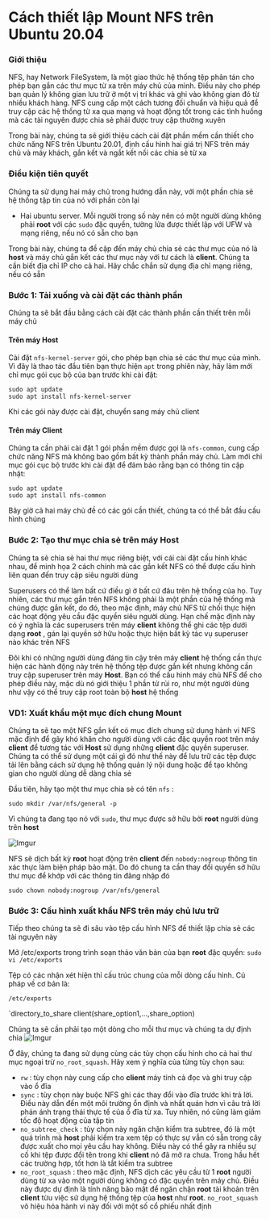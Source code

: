 # Cách thiết lập Mount NFS trên Ubuntu 20.04

### Giới thiệu
NFS, hay Network FileSystem, là một giao thức hệ thống tệp phân tán cho phép bạn gắn các thư mục từ xa trên máy chủ của mình. Điều này cho phép bạn quản lý không gian lưu trữ ở một vị trí khác và ghi vào không gian đó từ nhiều khách hàng. NFS cung cấp một cách tương đối chuẩn và hiệu quả để truy cập các hệ thống từ xa qua mạng và hoạt động tốt trong các tình huống mà các tài nguyên được chia sẻ phải được truy cập thường xuyên

Trong bài này, chúng ta sẽ giới thiệu cách cài đặt phần mềm cần thiết cho chức năng NFS trên Ubuntu 20.01, định cấu hình hai giá trị NFS trên máy chủ và máy khách, gắn kết và ngắt kết nối các chia sẻ từ xa

### Điều kiện tiên quyết
Chúng ta sử dụng hai máy chủ trong hướng dẫn này, với một phần chia sẻ hệ thống tập tin của nó với phần còn lại

 * Hai ubuntu server. Mỗi người trong số này nên có một người dùng không phải **root** với các `sudo` đặc quyền, tường lửa được thiết lập với UFW và mạng riêng, nếu nó có sẵn cho bạn

Trong bài này, chúng ta đề cập đến máy chủ chia sẻ các thư mục của nó là **host** và máy chủ gắn kết các thư mục này với tư cách là **client**. Chúng ta cần biết địa chỉ IP cho cả hai. Hãy chắc chắn sử dụng địa chỉ mạng riêng, nếu có sẵn

### Bước 1: Tải xuống và cài đặt các thành phần
Chúng ta sẽ bắt đầu bằng cách cài đặt các thành phần cần thiết trên mỗi máy chủ

#### Trên máy Host
Cài đặt `nfs-kernel-server` gói, cho phép bạn chia sẻ các thư mục của mình. Vì đây là thao tác đầu tiên bạn thực hiện `apt` trong phiên này, hãy làm mới chỉ mục gói cục bộ của bạn trước khi cài đặt:
```
sudo apt update
sudo apt install nfs-kernel-server
```

Khi các gói này được cài đặt, chuyển sang máy chủ client

#### Trên máy Client
Chúng ta cần phải cài đặt 1 gói phần mềm được gọi là `nfs-common`, cung cấp chức năng NFS mà không bao gồm bất kỳ thành phần máy chủ. Làm mới chỉ mục gói cục bộ trước khi cài đặt để đảm bảo rằng bạn có thông tin cập nhật:
```
sudo apt update
sudo apt install nfs-common
```

Bây giờ cả hai máy chủ đề có các gói cần thiết, chúng ta có thể bắt đầu cấu hình chúng

### Bước 2: Tạo thư mục chia sẻ trên máy Host
Chúng ta sẻ chia sẻ hai thư mục riêng biệt, với cái cài đặt cấu hình khác nhau, để minh họa 2 cách chính mà các gắn kết NFS có thể được cấu hình liên quan đến truy cập siêu người dùng

Superusers có thể làm bất cứ điều gì ở bất cứ đâu trên hệ thống của họ. Tuy nhiên, các thư mục gắn trên NFS không phải là một phần của hệ thống mà chúng được gắn kết, do đó, theo mặc định, máy chủ NFS từ chối thực hiện các hoạt động yêu cầu đặc quyền siêu người dùng. Hạn chế mặc định này có ý nghĩa là các superusers trên máy **client** không thể ghi các tệp dưới dạng **root** , gán lại quyền sở hữu hoặc thực hiện bất kỳ tác vụ superuser nào khác trên NFS

Đôi khi có những người dùng đáng tin cậy trên máy **client** hệ thống cần thực hiện các hành động này trên hệ thống tệp được gắn kết nhưng không cần truy cập superuser trên máy **Host**. Bạn có thể cấu hình máy chủ NFS để cho phép điều này, mặc dù nó giới thiệu 1 phần tử rủi ro, như một người dùng như vậy có thể truy cập root toàn bộ **host** hệ thống

### VD1: Xuất khẩu một mục đích chung Mount
Chúng ta sẽ tạo một NFS gắn kết có mục đích chung sử dụng hành vi NFS mặc định để gây khó khăn cho người dùng với các đặc quyền root trên máy **client** để tương tác với **Host** sử dụng những **client** đặc quyền superuser. Chúng ta có thể sử dụng một cái gì đó như thế này để lưu trữ các tệp được tải lên bằng cách sử dụng hệ thống quản lý nội dung hoặc để tạo không gian cho người dùng dễ dàng chia sẻ

Đầu tiên, hãy tạo một thư mục chia sẻ có tên `nfs` :

`sudo mkdir /var/nfs/general -p`

Vì chúng ta đang tạo nó với `sudo`, thư mục được sở hữu bởi **root** người dùng trên **host**

![Imgur](https://i.imgur.com/I2Zl2sH.png)

NFS sẽ dịch bất kỳ **root** hoạt động trên **client** đến `nobody:nogroup` thông tin xác thực làm biện pháp bảo mật. Do đó chung ta cần thay đổi quyền sở hữu thư mục để khớp với các thông tin đăng nhập đó

`sudo chown nobody:nogroup /var/nfs/general`

### Bước 3: Cấu hình xuất khẩu NFS trên máy chủ lưu trữ
Tiếp theo chúng ta sẽ đi sâu vào tệp cấu hình NFS để thiết lập chia sẻ các tài nguyên này

Mở /etc/exports trong trình soạn thảo văn bản của bạn **root** đặc quyền:
`sudo vi /etc/exports`

Tệp có các nhận xét hiện thỉ cấu trúc chung của mỗi dòng cấu hình. Cú pháp về cơ bản là:

`/etc/exports`

`directory_to_share  client(share_option1,...,share_option)

Chúng ta sẽ cần phải tạo một dòng cho mỗi thư mục và chúng ta dự định chia 
![Imgur](https://i.imgur.com/rw6j3ch.png)

Ở đây, chúng ta đang sử dụng cùng các tùy chọn cấu hình cho cả hai thư mục ngoại trừ `no_root_squash`. Hãy xem ý nghĩa của từng tùy chọn sau:

 * `rw` : tùy chọn này cung cấp cho **client** máy tính cả đọc và ghi truy cập vào ổ đĩa
 * `sync` : tùy chọn này buộc NFS ghi các thay đổi vào đĩa trước khi trả lời. Điều này dẫn đến một môi trường ổn định và nhất quán hơn vì câu trả lời phản ánh trạng thái thực tế của ổ đĩa từ xa. Tuy nhiên, nó cũng làm giảm tốc độ hoạt động của tập tin
 * `no_subtree_check` : tùy chọn này ngăn chặn kiểm tra subtree, đó là một quá trình mà **host** phải kiểm tra xem tệp có thực sự vẫn có sẵn trong cây được xuất cho mọi yêu cầu hay không. Điều này có thể gây ra nhiều sự cố khi tệp được đổi tên trong khi **client** nó đã mở ra chưa. Trong hầu hết các trường hợp, tốt hơn là tắt kiểm tra subtree
 * `no_root_squash` : theo mặc định, NFS dịch các yêu cầu từ 1 **root** người dùng từ xa vào một người dùng không có đặc quyền trên máy chủ. Điều này được dự định là tính năng bảo mật để ngăn chặn **root** tài khoản trên **client** từu việc sử dụng hệ thống tệp của **host** như **root**. `no_root_squash` vô hiệu hóa hành vi này đối với một số cổ phiếu nhất định

